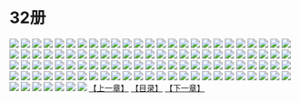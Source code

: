 # 32册
![](https://mao.mhtupian.com/uploads/img/7563/111261/1.jpg)
![](https://mao.mhtupian.com/uploads/img/7563/111261/2.jpg)
![](https://mao.mhtupian.com/uploads/img/7563/111261/3.jpg)
![](https://mao.mhtupian.com/uploads/img/7563/111261/4.jpg)
![](https://mao.mhtupian.com/uploads/img/7563/111261/5.jpg)
![](https://mao.mhtupian.com/uploads/img/7563/111261/6.jpg)
![](https://mao.mhtupian.com/uploads/img/7563/111261/7.jpg)
![](https://mao.mhtupian.com/uploads/img/7563/111261/8.jpg)
![](https://mao.mhtupian.com/uploads/img/7563/111261/9.jpg)
![](https://mao.mhtupian.com/uploads/img/7563/111261/10.jpg)
![](https://mao.mhtupian.com/uploads/img/7563/111261/11.jpg)
![](https://mao.mhtupian.com/uploads/img/7563/111261/12.jpg)
![](https://mao.mhtupian.com/uploads/img/7563/111261/13.jpg)
![](https://mao.mhtupian.com/uploads/img/7563/111261/14.jpg)
![](https://mao.mhtupian.com/uploads/img/7563/111261/15.jpg)
![](https://mao.mhtupian.com/uploads/img/7563/111261/16.jpg)
![](https://mao.mhtupian.com/uploads/img/7563/111261/17.jpg)
![](https://mao.mhtupian.com/uploads/img/7563/111261/18.jpg)
![](https://mao.mhtupian.com/uploads/img/7563/111261/19.jpg)
![](https://mao.mhtupian.com/uploads/img/7563/111261/20.jpg)
![](https://mao.mhtupian.com/uploads/img/7563/111261/21.jpg)
![](https://mao.mhtupian.com/uploads/img/7563/111261/22.jpg)
![](https://mao.mhtupian.com/uploads/img/7563/111261/23.jpg)
![](https://mao.mhtupian.com/uploads/img/7563/111261/24.jpg)
![](https://mao.mhtupian.com/uploads/img/7563/111261/25.jpg)
![](https://mao.mhtupian.com/uploads/img/7563/111261/26.jpg)
![](https://mao.mhtupian.com/uploads/img/7563/111261/27.jpg)
![](https://mao.mhtupian.com/uploads/img/7563/111261/28.jpg)
![](https://mao.mhtupian.com/uploads/img/7563/111261/29.jpg)
![](https://mao.mhtupian.com/uploads/img/7563/111261/30.jpg)
![](https://mao.mhtupian.com/uploads/img/7563/111261/31.jpg)
![](https://mao.mhtupian.com/uploads/img/7563/111261/32.jpg)
![](https://mao.mhtupian.com/uploads/img/7563/111261/33.jpg)
![](https://mao.mhtupian.com/uploads/img/7563/111261/34.jpg)
![](https://mao.mhtupian.com/uploads/img/7563/111261/35.jpg)
![](https://mao.mhtupian.com/uploads/img/7563/111261/36.jpg)
![](https://mao.mhtupian.com/uploads/img/7563/111261/37.jpg)
![](https://mao.mhtupian.com/uploads/img/7563/111261/38.jpg)
![](https://mao.mhtupian.com/uploads/img/7563/111261/39.jpg)
![](https://mao.mhtupian.com/uploads/img/7563/111261/40.jpg)
![](https://mao.mhtupian.com/uploads/img/7563/111261/41.jpg)
![](https://mao.mhtupian.com/uploads/img/7563/111261/42.jpg)
![](https://mao.mhtupian.com/uploads/img/7563/111261/43.jpg)
![](https://mao.mhtupian.com/uploads/img/7563/111261/44.jpg)
![](https://mao.mhtupian.com/uploads/img/7563/111261/45.jpg)
![](https://mao.mhtupian.com/uploads/img/7563/111261/46.jpg)
![](https://mao.mhtupian.com/uploads/img/7563/111261/47.jpg)
![](https://mao.mhtupian.com/uploads/img/7563/111261/48.jpg)
![](https://mao.mhtupian.com/uploads/img/7563/111261/49.jpg)
![](https://mao.mhtupian.com/uploads/img/7563/111261/50.jpg)
![](https://mao.mhtupian.com/uploads/img/7563/111261/51.jpg)
![](https://mao.mhtupian.com/uploads/img/7563/111261/52.jpg)
![](https://mao.mhtupian.com/uploads/img/7563/111261/53.jpg)
![](https://mao.mhtupian.com/uploads/img/7563/111261/54.jpg)
![](https://mao.mhtupian.com/uploads/img/7563/111261/55.jpg)
![](https://mao.mhtupian.com/uploads/img/7563/111261/56.jpg)
![](https://mao.mhtupian.com/uploads/img/7563/111261/57.jpg)
![](https://mao.mhtupian.com/uploads/img/7563/111261/58.jpg)
![](https://mao.mhtupian.com/uploads/img/7563/111261/59.jpg)
![](https://mao.mhtupian.com/uploads/img/7563/111261/60.jpg)
![](https://mao.mhtupian.com/uploads/img/7563/111261/61.jpg)
![](https://mao.mhtupian.com/uploads/img/7563/111261/62.jpg)
![](https://mao.mhtupian.com/uploads/img/7563/111261/63.jpg)
![](https://mao.mhtupian.com/uploads/img/7563/111261/64.jpg)
![](https://mao.mhtupian.com/uploads/img/7563/111261/65.jpg)
![](https://mao.mhtupian.com/uploads/img/7563/111261/66.jpg)
![](https://mao.mhtupian.com/uploads/img/7563/111261/67.jpg)
![](https://mao.mhtupian.com/uploads/img/7563/111261/68.jpg)
![](https://mao.mhtupian.com/uploads/img/7563/111261/69.jpg)
![](https://mao.mhtupian.com/uploads/img/7563/111261/70.jpg)
![](https://mao.mhtupian.com/uploads/img/7563/111261/71.jpg)
![](https://mao.mhtupian.com/uploads/img/7563/111261/72.jpg)
![](https://mao.mhtupian.com/uploads/img/7563/111261/73.jpg)
![](https://mao.mhtupian.com/uploads/img/7563/111261/74.jpg)
![](https://mao.mhtupian.com/uploads/img/7563/111261/75.jpg)
![](https://mao.mhtupian.com/uploads/img/7563/111261/76.jpg)
![](https://mao.mhtupian.com/uploads/img/7563/111261/77.jpg)
![](https://mao.mhtupian.com/uploads/img/7563/111261/78.jpg)
![](https://mao.mhtupian.com/uploads/img/7563/111261/79.jpg)
![](https://mao.mhtupian.com/uploads/img/7563/111261/80.jpg)
![](https://mao.mhtupian.com/uploads/img/7563/111261/81.jpg)
![](https://mao.mhtupian.com/uploads/img/7563/111261/82.jpg)
![](https://mao.mhtupian.com/uploads/img/7563/111261/83.jpg)
![](https://mao.mhtupian.com/uploads/img/7563/111261/84.jpg)
![](https://mao.mhtupian.com/uploads/img/7563/111261/85.jpg)
![](https://mao.mhtupian.com/uploads/img/7563/111261/86.jpg)
![](https://mao.mhtupian.com/uploads/img/7563/111261/87.jpg)
![](https://mao.mhtupian.com/uploads/img/7563/111261/88.jpg)
![](https://mao.mhtupian.com/uploads/img/7563/111261/89.jpg)
![](https://mao.mhtupian.com/uploads/img/7563/111261/90.jpg)
![](https://mao.mhtupian.com/uploads/img/7563/111261/91.jpg)
![](https://mao.mhtupian.com/uploads/img/7563/111261/92.jpg)
![](https://mao.mhtupian.com/uploads/img/7563/111261/93.jpg)
![](https://mao.mhtupian.com/uploads/img/7563/111261/94.jpg)
![](https://mao.mhtupian.com/uploads/img/7563/111261/95.jpg)
![](https://mao.mhtupian.com/uploads/img/7563/111261/96.jpg)
![](https://mao.mhtupian.com/uploads/img/7563/111261/97.jpg)
![](https://mao.mhtupian.com/uploads/img/7563/111261/98.jpg)
![](https://mao.mhtupian.com/uploads/img/7563/111261/99.jpg)
![](https://mao.mhtupian.com/uploads/img/7563/111261/100.jpg)
![](https://mao.mhtupian.com/uploads/img/7563/111261/101.jpg)
![](https://mao.mhtupian.com/uploads/img/7563/111261/102.jpg)
![](https://mao.mhtupian.com/uploads/img/7563/111261/103.jpg)
![](https://mao.mhtupian.com/uploads/img/7563/111261/104.jpg)
![](https://mao.mhtupian.com/uploads/img/7563/111261/105.jpg)
![](https://mao.mhtupian.com/uploads/img/7563/111261/106.jpg)
![](https://mao.mhtupian.com/uploads/img/7563/111261/107.jpg)
[【上一章】](./149.md)
[【目录】](./README.md)
[【下一章】](./151.md)
